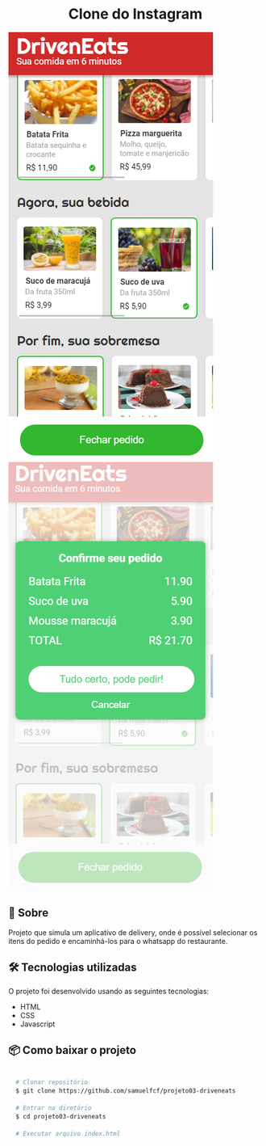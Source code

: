 <h1 align="center">Clone do Instagram</h1>  


<p float="left">
  <img src="assets/tela1.png" />
  <img src="assets/tela2.png" />
</p>

## 🔖 Sobre
Projeto que simula um aplicativo de delivery, onde é possível selecionar os itens do pedido e encaminhá-los para o whatsapp do restaurante.

## 🛠 Tecnologias utilizadas
O projeto foi desenvolvido usando as seguintes tecnologias:

- HTML
- CSS
- Javascript

## 📦 Como baixar o projeto

```bash

  # Clonar repositório
  $ git clone https://github.com/samuelfcf/projeto03-driveneats

  # Entrar no diretório
  $ cd projeto03-driveneats

  # Executar arquivo index.html
  
```
